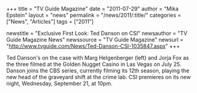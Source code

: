 +++
title = "TV Guide Magazine"
date = "2011-07-29"
author = "Mika Epstein"
layout = "news"
permalink = "/news/2011/:title/"
categories = ["News", "Articles"]
tags = ["2011"]

newstitle = "Exclusive First Look: Ted Danson on CSI"
newsauthor = "TV Guide Magazine News"
newssource = "TV Guide Magazine"
newsurl = "http://www.tvguide.com/News/Ted-Danson-CSI-1035847.aspx"
+++

Ted Danson's on the case with Marg Helgenberger (left) and Jorja Fox as the three filmed at the Golden Nugget Casino in Las Vegas on July 25. Danson joins the CBS series, currently filming its 12th season, playing the new head of the graveyard shift at the crime lab. CSI premieres on its new night, Wednesday, September 21, at 10pm.

